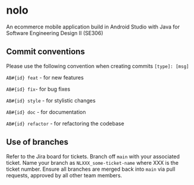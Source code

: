 # nolo
An ecommerce mobile application build in Android Studio with Java for Software Engineering Design II (SE306)

## Commit conventions
Please use the following convention when creating commits `[type]: [msg]`

`AB#{id} feat` - for new features

`AB#{id} fix`- for bug fixes

`AB#{id} style` - for stylistic changes

`AB#{id} doc` - for documentation

`AB#{id} refactor` - for refactoring the codebase

## Use of branches
Refer to the Jira board for tickets. Branch off `main` with your associated ticket. Name your branch as `NLXXX_some-ticket-name` where XXX is the ticket number. Ensure all branches are merged back into `main` via pull requests, approved by all other team members.


